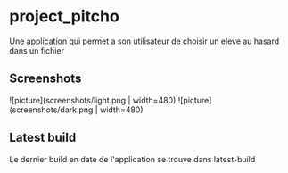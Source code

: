 # project_pitcho

Une application qui permet a son utilisateur de choisir un eleve au hasard dans un fichier

## Screenshots

![picture](screenshots/light.png | width=480)
![picture](screenshots/dark.png | width=480)

## Latest build

Le dernier build en date de l'application se trouve dans latest-build